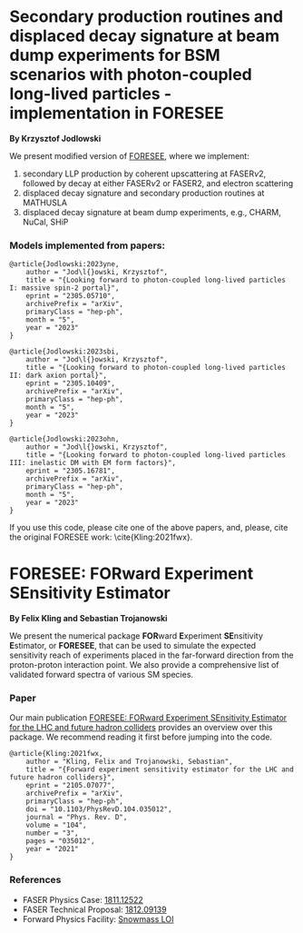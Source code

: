 # Secondary production routines and displaced decay signature at beam dump experiments for BSM scenarios with photon-coupled long-lived particles - implementation in FORESEE
**By Krzysztof Jodlowski**

We present modified version of [FORESEE](https://github.com/KlingFelix/FORESEE), where we implement:
1. secondary LLP production by coherent upscattering at $\text{FASER}\nu2$, followed by decay at either $\text{FASER}\nu2$ or $\text{FASER}2$, and electron scattering
2. displaced decay signature and secondary production routines at MATHUSLA
3. displaced decay signature at beam dump experiments, e.g., CHARM, NuCal, SHiP


### Models implemented from papers:
```
@article{Jodlowski:2023yne,
    author = "Jod\l{}owski, Krzysztof",
    title = "{Looking forward to photon-coupled long-lived particles I: massive spin-2 portal}",
    eprint = "2305.05710",
    archivePrefix = "arXiv",
    primaryClass = "hep-ph",
    month = "5",
    year = "2023"
}

@article{Jodlowski:2023sbi,
    author = "Jod\l{}owski, Krzysztof",
    title = "{Looking forward to photon-coupled long-lived particles II: dark axion portal}",
    eprint = "2305.10409",
    archivePrefix = "arXiv",
    primaryClass = "hep-ph",
    month = "5",
    year = "2023"
}

@article{Jodlowski:2023ohn,
    author = "Jod\l{}owski, Krzysztof",
    title = "{Looking forward to photon-coupled long-lived particles III: inelastic DM with EM form factors}",
    eprint = "2305.16781",
    archivePrefix = "arXiv",
    primaryClass = "hep-ph",
    month = "5",
    year = "2023"
}
```

If you use this code, please cite one of the above papers, and, please, cite the original FORESEE work: \cite{Kling:2021fwx}.


# FORESEE: FORward Experiment SEnsitivity Estimator

**By Felix Kling and Sebastian Trojanowski**

We present the numerical package **FOR**ward **E**xperiment **SE**nsitivity **E**stimator, or **FORESEE**, that can be used to simulate the expected sensitivity reach of experiments placed in the far-forward direction from the proton-proton interaction point. We also provide a comprehensive list of validated forward spectra of various SM species. 

### Paper

Our main publication [FORESEE: FORward Experiment SEnsitivity Estimator for the LHC and future hadron colliders](https://arxiv.org/abs/2105.07077)
provides an overview over this package. We recommend reading it first before jumping into the code.

```
@article{Kling:2021fwx,
    author = "Kling, Felix and Trojanowski, Sebastian",
    title = "{Forward experiment sensitivity estimator for the LHC and future hadron colliders}",
    eprint = "2105.07077",
    archivePrefix = "arXiv",
    primaryClass = "hep-ph",
    doi = "10.1103/PhysRevD.104.035012",
    journal = "Phys. Rev. D",
    volume = "104",
    number = "3",
    pages = "035012",
    year = "2021"
}
```

### References 

- FASER Physics Case: [1811.12522](https://arxiv.org/abs/1811.12522)
- FASER Technical Proposal: [1812.09139](https://arxiv.org/abs/1812.09139)
- Forward Physics Facility: [Snowmass LOI](https://zenodo.org/record/4009641)
